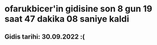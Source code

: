 # ofarukbicer'in gidisine son 8 gun 19 saat 47 dakika 08 saniye kaldi

## Gidis tarihi: 30.09.2022 :(